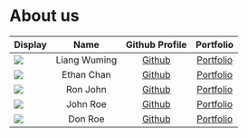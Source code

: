 # About us

Display |     Name     |             Github Profile             | Portfolio 
--------|:------------:|:--------------------------------------:|:---------:
![](https://via.placeholder.com/100.png?text=Photo) | Liang Wuming | [Github](https://github.com/fivenames) | [Portfolio](docs/team/johndoe.md)
![](https://via.placeholder.com/100.png?text=Photo) | Ethan Chan | [Github](https://github.com/ecxm02) | [Portfolio](docs/team/AboutUs.md)
![](https://via.placeholder.com/100.png?text=Photo) |   Ron John   |     [Github](https://github.com/)      | [Portfolio](docs/team/johndoe.md)
![](https://via.placeholder.com/100.png?text=Photo) |   John Roe   |     [Github](https://github.com/)      | [Portfolio](docs/team/johndoe.md)
![](https://via.placeholder.com/100.png?text=Photo) |   Don Roe    |     [Github](https://github.com/)      | [Portfolio](docs/team/johndoe.md)
